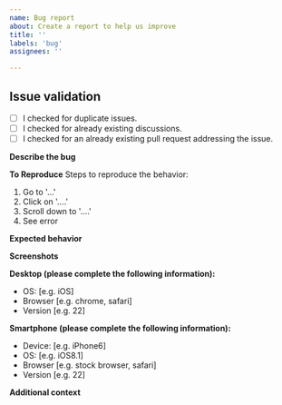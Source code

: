 ```yaml
---
name: Bug report
about: Create a report to help us improve
title: ''
labels: 'bug'
assignees: ''

---
```


## Issue validation
- [ ] I checked for duplicate issues.
- [ ] I checked for already existing discussions.
- [ ] I checked for an already existing pull request addressing the issue.

**Describe the bug**
<!-- A clear and concise description of what the bug is. -->

**To Reproduce**
Steps to reproduce the behavior:
1. Go to '...'
2. Click on '....'
3. Scroll down to '....'
4. See error

**Expected behavior**
<!-- A clear and concise description of what you expected to happen. -->

**Screenshots**
<!-- If applicable, add screenshots to help explain your problem. -->

**Desktop (please complete the following information):**
 - OS: [e.g. iOS]
 - Browser [e.g. chrome, safari]
 - Version [e.g. 22]

**Smartphone (please complete the following information):**
 - Device: [e.g. iPhone6]
 - OS: [e.g. iOS8.1]
 - Browser [e.g. stock browser, safari]
 - Version [e.g. 22]

**Additional context**
<!-- Add any other context about the problem here. -->
